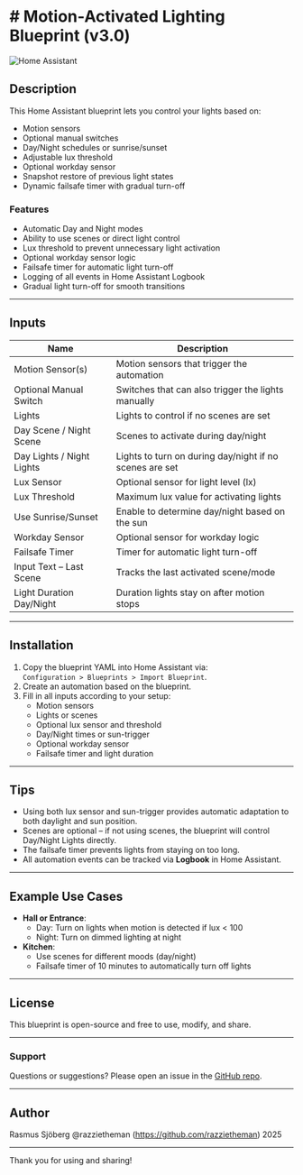 # # Motion-Activated Lighting Blueprint (v3.0)

![Home Assistant](https://www.home-assistant.io/images/favicon-192x192.png)

## Description
This Home Assistant blueprint lets you control your lights based on:

- Motion sensors
- Optional manual switches
- Day/Night schedules or sunrise/sunset
- Adjustable lux threshold
- Optional workday sensor
- Snapshot restore of previous light states
- Dynamic failsafe timer with gradual turn-off

### Features
- Automatic Day and Night modes
- Ability to use scenes or direct light control
- Lux threshold to prevent unnecessary light activation
- Optional workday sensor logic
- Failsafe timer for automatic light turn-off
- Logging of all events in Home Assistant Logbook
- Gradual light turn-off for smooth transitions

---

## Inputs

| Name | Description |
|------|------------|
| Motion Sensor(s) | Motion sensors that trigger the automation |
| Optional Manual Switch | Switches that can also trigger the lights manually |
| Lights | Lights to control if no scenes are set |
| Day Scene / Night Scene | Scenes to activate during day/night |
| Day Lights / Night Lights | Lights to turn on during day/night if no scenes are set |
| Lux Sensor | Optional sensor for light level (lx) |
| Lux Threshold | Maximum lux value for activating lights |
| Use Sunrise/Sunset | Enable to determine day/night based on the sun |
| Workday Sensor | Optional sensor for workday logic |
| Failsafe Timer | Timer for automatic light turn-off |
| Input Text – Last Scene | Tracks the last activated scene/mode |
| Light Duration Day/Night | Duration lights stay on after motion stops |

---

## Installation

1. Copy the blueprint YAML into Home Assistant via:  
   `Configuration > Blueprints > Import Blueprint`.
2. Create an automation based on the blueprint.
3. Fill in all inputs according to your setup:
   - Motion sensors
   - Lights or scenes
   - Optional lux sensor and threshold
   - Day/Night times or sun-trigger
   - Optional workday sensor
   - Failsafe timer and light duration

---

## Tips

- Using both lux sensor and sun-trigger provides automatic adaptation to both daylight and sun position.
- Scenes are optional – if not using scenes, the blueprint will control Day/Night Lights directly.
- The failsafe timer prevents lights from staying on too long.
- All automation events can be tracked via **Logbook** in Home Assistant.

---

## Example Use Cases

- **Hall or Entrance**:
  - Day: Turn on lights when motion is detected if lux < 100
  - Night: Turn on dimmed lighting at night
- **Kitchen**:
  - Use scenes for different moods (day/night)
  - Failsafe timer of 10 minutes to automatically turn off lights

---

## License
This blueprint is open-source and free to use, modify, and share.

---

### Support  
Questions or suggestions? Please open an issue in the [GitHub repo](https://github.com/razzietheman/Advanced-Motion-Activated-Light-Blueprint).

---

## Author  
Rasmus Sjöberg @razzietheman (https://github.com/razzietheman)
2025

---

Thank you for using and sharing!
